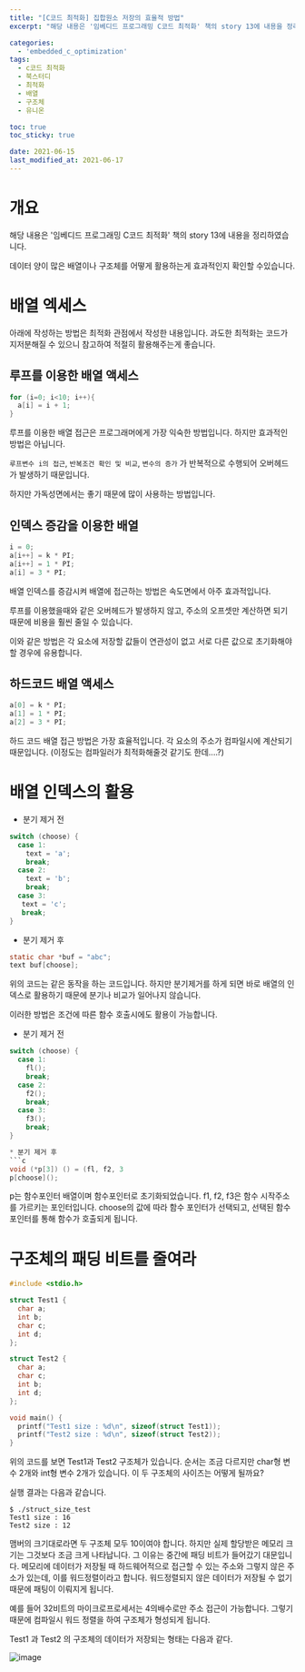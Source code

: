 ```yaml
---
title: "[C코드 최적화] 집합원소 저장의 효율적 방법"
excerpt: "해당 내용은 '임베디드 프로그래밍 C코드 최적화' 책의 story 13에 내용을 정리하였습니다. "

categories:
  - 'embedded_c_optimization'
tags:
  - c코드 최적화
  - 북스터디
  - 최적화
  - 배열
  - 구조체
  - 유니온

toc: true
toc_sticky: true

date: 2021-06-15
last_modified_at: 2021-06-17
---
```


# 개요 

해당 내용은 '임베디드 프로그래밍 C코드 최적화' 책의 story 13에 내용을 정리하였습니다.

데이터 양이 많은 배열이나 구조체를 어떻게 활용하는게 효과적인지 확인할 수있습니다. 

# 배열 엑세스 

아래에 작성하는 방법은 최적화 관점에서 작성한 내용입니다. 
과도한 최적화는 코드가 지저분해질 수 있으니 참고하여 적절히 활용해주는게 좋습니다. 

## 루프를 이용한 배열 액세스

```c
for (i=0; i<10; i++){
  a[i] = i + 1;
}
```

루프를 이용한 배열 접근은 프로그래머에게 가장 익숙한 방법입니다. 
하지만 효과적인 방법은 아닙니다. 

`루프변수 i의 접근`, `반복조건 확인 및 비교`, `변수의 증가` 가 반복적으로 수행되어 오버헤드가 발생하기 때문입니다.

하지만 가독성면에서는 좋기 때문에 많이 사용하는 방법입니다. 

## 인덱스 증감을 이용한 배열 

```c
i = 0;
a[i++] = k * PI;
a[i++] = 1 * PI;
a[i] = 3 * PI;
```

배열 인덱스를 증감시켜 배열에 접근하는 방법은 속도면에서 아주 효과적입니다. 

루프를 이용했을때와 같은 오버헤드가 발생하지 않고, 주소의 오프셋만 계산하면 되기 때문에 비용을 훨씬 줄일 수 있습니다. 

이와 같은 방법은 각 요소에 저장할 값들이 연관성이 없고 서로 다른 값으로 초기화해야 할 경우에 유용합니다. 

## 하드코드 배열 액세스

```c
a[0] = k * PI;
a[1] = 1 * PI;
a[2] = 3 * PI;
```

하드 코드 배열 접근 방법은 가장 효율적입니다. 각 요소의 주소가 컴파일시에 계산되기 때문입니다. (이정도는 컴파일러가 최적화해줄것 같기도 한데....?)

# 배열 인덱스의 활용

* 분기 제거 전
```c
switch (choose) {
  case 1:
    text = 'a';
    break;
  case 2:
    text = 'b';
    break;
  case 3:
   text = 'c';
   break;
}
```

* 분기 제거 후
```c
static char *buf = "abc";
text buf[choose];
```

위의 코드는 같은 동작을 하는 코드입니다. 
하지만 분기제거를 하게 되면 바로 배열의 인덱스로 활용하기 때문에 분기나 비교가 일어나지 않습니다.

이러한 방법은 조건에 따른 함수 호출시에도 활용이 가능합니다.

* 분기 제거 전
```c
switch (choose) {
  case 1:
    fl();
    break;
  case 2:
    f2();
    break;
  case 3:
    f3();
    break;
}

* 분기 제거 후 
```c
void (*p[3]) () = (fl, f2, 3
p[choose]();
```

p는 함수포인터 배열이며 함수포인터로 초기화되었습니다.
f1, f2, f3은 함수 시작주소를 가르키는 포인터입니다.
choose의 값에 따라 함수 포인터가 선택되고, 선택된 함수 포인터를 통해 함수가 호출되게 됩니다. 

# 구조체의 패딩 비트를 줄여라

```c
#include <stdio.h>

struct Test1 {
  char a;
  int b;
  char c;
  int d;
};

struct Test2 {
  char a;
  char c;
  int b;
  int d;
};

void main() {
  printf("Test1 size : %d\n", sizeof(struct Test1));
  printf("Test2 size : %d\n", sizeof(struct Test2));
}
```

위의 코드를 보면 Test1과 Test2 구조체가 있습니다. 
순서는 조금 다르지만 char형 변수 2개와 int형 변수 2개가 있습니다. 
이 두 구조체의 사이즈는 어떻게 될까요?

실행 결과는 다음과 같습니다.

```
$ ./struct_size_test
Test1 size : 16
Test2 size : 12
```

맴버의 크기대로라면 두 구조체 모두 10이여야 합니다. 하지만 실제 할당받은 메모리 크기는 그것보다 조금 크게 나타납니다. 
그 이유는 중간에 패딩 비트가 들어갔기 대문입니다. 메모리에 데이터가 저장될 때 하드웨어적으로 접근할 수 있는 주소와 그렇지 않은 주소가 있는데, 이를 워드정렬이라고 합니다. 
워드정렬되지 않은 데이터가 저장될 수 없기 때문에 패팅이 이뤄지게 됩니다. 

예를 들어 32비트의 마이크로프로세서는 4의배수로만 주소 접근이 가능합니다. 
그렇기때문에 컴파일시 워드 정렬을 하여 구조체가 형성되게 됩니다. 

Test1 과 Test2 의 구조체의 데이터가 저장되는 형태는 다음과 같다. 

![image](https://user-images.githubusercontent.com/35713051/122319760-0a333100-cf5c-11eb-8a87-514a06aa5a5a.png)
